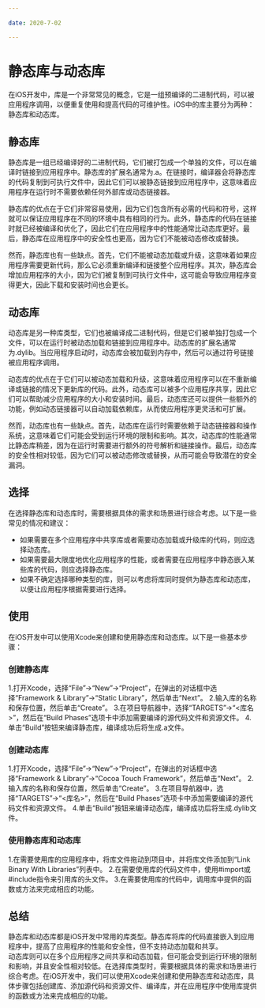 ```yaml
---
 
date: 2020-7-02

---
```


# 静态库与动态库

在iOS开发中，库是一个非常常见的概念，它是一组预编译的二进制代码，可以被应用程序调用，以便重复使用和提高代码的可维护性。iOS中的库主要分为两种：静态库和动态库。

## 静态库

静态库是一组已经编译好的二进制代码，它们被打包成一个单独的文件，可以在编译时链接到应用程序中。静态库的扩展名通常为.a。在链接时，编译器会将静态库的代码复制到可执行文件中，因此它们可以被静态链接到应用程序中，这意味着应用程序在运行时不需要依赖任何外部库或动态链接器。<br>

静态库的优点在于它们非常容易使用，因为它们包含所有必需的代码和符号，这样就可以保证应用程序在不同的环境中具有相同的行为。此外，静态库的代码在链接时就已经被编译和优化了，因此它们在应用程序中的性能通常比动态库更好。最后，静态库在应用程序中的安全性也更高，因为它们不能被动态修改或替换。<br>

然而，静态库也有一些缺点。首先，它们不能被动态加载或升级，这意味着如果应用程序需要更新代码，那么它必须重新编译和链接整个应用程序。其次，静态库会增加应用程序的大小，因为它们被复制到可执行文件中，这可能会导致应用程序变得更大，因此下载和安装时间也会更长。

## 动态库

动态库是另一种库类型，它们也被编译成二进制代码，但是它们被单独打包成一个文件，可以在运行时被动态加载和链接到应用程序中。动态库的扩展名通常为.dylib。当应用程序启动时，动态库会被加载到内存中，然后可以通过符号链接被应用程序调用。<br>

动态库的优点在于它们可以被动态加载和升级，这意味着应用程序可以在不重新编译或链接的情况下更新库的代码。此外，动态库可以被多个应用程序共享，因此它们可以帮助减少应用程序的大小和安装时间。最后，动态库还可以提供一些额外的功能，例如动态链接器可以自动加载依赖库，从而使应用程序更灵活和可扩展。<br>

然而，动态库也有一些缺点。首先，动态库在运行时需要依赖于动态链接器和操作系统，这意味着它们可能会受到运行环境的限制和影响。其次，动态库的性能通常比静态库稍差，因为在运行时需要进行额外的符号解析和链接操作。最后，动态库的安全性相对较低，因为它们可以被动态修改或替换，从而可能会导致潜在的安全漏洞。

## 选择

在选择静态库和动态库时，需要根据具体的需求和场景进行综合考虑。以下是一些常见的情况和建议：

- 如果需要在多个应用程序中共享库或者需要动态加载或升级库的代码，则应选择动态库。
- 如果需要最大限度地优化应用程序的性能，或者需要在应用程序中静态嵌入某些库的代码，则应选择静态库。
- 如果不确定选择哪种类型的库，则可以考虑将库同时提供为静态库和动态库，以便让应用程序根据需要进行选择。


## 使用
在iOS开发中可以使用Xcode来创建和使用静态库和动态库。以下是一些基本步骤：

### 创建静态库
1.打开Xcode，选择“File”->“New”->“Project”，在弹出的对话框中选择“Framework & Library”->“Static Library”，然后单击“Next”。
2.输入库的名称和保存位置，然后单击“Create”。
3.在项目导航器中，选择“TARGETS”->“<库名>”，然后在“Build Phases”选项卡中添加需要编译的源代码文件和资源文件。
4.单击“Build”按钮来编译静态库，编译成功后将生成.a文件。

### 创建动态库
1.打开Xcode，选择“File”->“New”->“Project”，在弹出的对话框中选择“Framework & Library”->“Cocoa Touch Framework”，然后单击“Next”。
2.输入库的名称和保存位置，然后单击“Create”。
3.在项目导航器中，选择“TARGETS”->“<库名>”，然后在“Build Phases”选项卡中添加需要编译的源代码文件和资源文件。
4.单击“Build”按钮来编译动态库，编译成功后将生成.dylib文件。

### 使用静态库和动态库
1.在需要使用库的应用程序中，将库文件拖动到项目中，并将库文件添加到“Link Binary With Libraries”列表中。
2.在需要使用库的代码文件中，使用#import或#include指令来引用库的头文件。
3.在需要使用库的代码中，调用库中提供的函数或方法来完成相应的功能。

## 总结

静态库和动态库都是iOS开发中常用的库类型。静态库将库的代码直接嵌入到应用程序中，提高了应用程序的性能和安全性，但不支持动态加载和共享。<br>
动态库则可以在多个应用程序之间共享和动态加载，但可能会受到运行环境的限制和影响，并且安全性相对较低。在选择库类型时，需要根据具体的需求和场景进行综合考虑。在iOS开发中，我们可以使用Xcode来创建和使用静态库和动态库，具体步骤包括创建库、添加源代码和资源文件、编译库，并在应用程序中使用库提供的函数或方法来完成相应的功能。